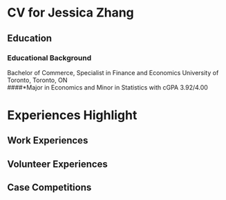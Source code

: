 # CV for Jessica Zhang 

## Education 
### Educational Background
Bachelor of Commerce, Specialist in Finance and Economics
University of Toronto, Toronto, ON                                                                                                               
####*Major in Economics and Minor in Statistics with cGPA 3.92/4.00 



# Experiences Highlight


## Work Experiences 

## Volunteer Experiences

## Case Competitions 

